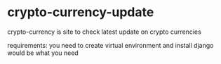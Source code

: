 # crypto-currency-update
crypto-currency is site to check latest update on crypto currencies

requirements:
you need to create virtual environment and
install  django would be what you need

